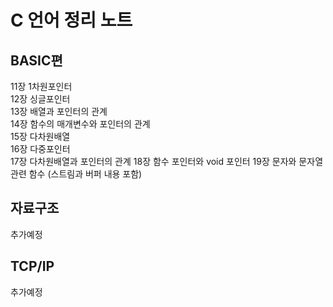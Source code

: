 # C 언어 정리 노트

## BASIC편
11장 1차원포인터   
12장 싱글포인터   
13장 배열과 포인터의 관계   
14장 함수의 매개변수와 포인터의 관계   
15장 다차원배열   
16장 다중포인터   
17장 다차원배열과 포인터의 관계
18장 함수 포인터와 void 포인터
19장 문자와 문자열 관련 함수 (스트림과 버퍼 내용 포함)

## 자료구조
추가예정

## TCP/IP
추가예정
